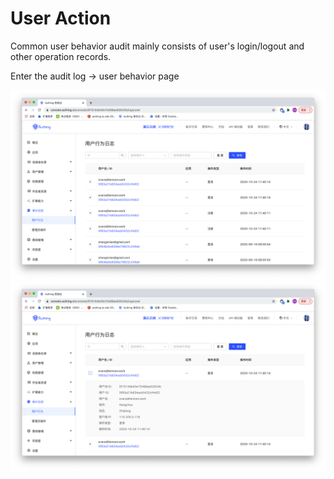 # User Action

Common user behavior audit mainly consists of user's login/logout and other operation records.

Enter the audit log -> user behavior page

![](./images/audit-user-1.png)
![](./images/audit-user-2.png)

